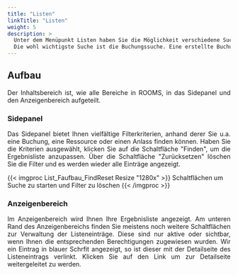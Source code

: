 ```yaml
---
title: "Listen"
linkTitle: "Listen"
weight: 5
description: >
  Unter dem Menüpunkt Listen haben Sie die Möglichkeit verschiedene Suchanfragen durchzuführen. Es kann nicht nur nach Buchungen gesucht werden, sondern auch nach Personen, Ressourcen, Raumeinheiten, Teilnehmenden und Dienstleistenden. 
  Die wohl wichtigste Suche ist die Buchungssuche. Eine erstellte Buchung sollte einfach wiedergefunden werden, um sie unkompliziert verwalten zu können.
---
```


## Aufbau
<p style="text-align: justify"> Der Inhaltsbereich ist, wie alle Bereiche in ROOMS, in das Sidepanel und den Anzeigenbereich aufgeteilt. </p>

### Sidepanel
<p style="text-align: justify"> Das Sidepanel bietet Ihnen vielfältige Filterkriterien, anhand derer Sie u.a. eine Buchung, eine Ressource oder einen Anlass finden können. Haben Sie die Kriterien ausgewählt, klicken Sie auf die Schaltfläche "Finden", um die Ergebnisliste anzupassen.
Über die Schaltfläche "Zurücksetzen" löschen Sie die Filter und es werden wieder alle Einträge angezeigt. </p>

{{< imgproc List_Faufbau_FindReset Resize "1280x" >}}
Schaltflächen um Suche zu starten und Filter zu löschen 
{{< /imgproc >}}

### Anzeigenbereich
<p style="text-align: justify"> Im Anzeigenbereich wird Ihnen Ihre Ergebnisliste angezeigt. 
Am unteren Rand des Anzeigenbereichs finden Sie meistens noch weitere Schaltflächen zur Verwaltung der Listeneinträge. Diese sind nur aktive oder sichtbar, wenn Ihnen die entsprechenden Berechtigungen zugewiesen wurden.
Wir ein Eintrag in blauer Schrfit angezeigt, so ist dieser mit der Detailseite des Listeneintrags verlinkt. Klicken Sie auf den Link um zur Detailseite weitergeleitet zu werden.</p>